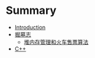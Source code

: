 # Summary

* [Introduction](README.md)
* [掘墓志](archaeology/README.md)
  * [堆内存管理和火车售票算法](archaeology/heap-and-train-ticket.md)
* [C++](Cpp/README.md)


